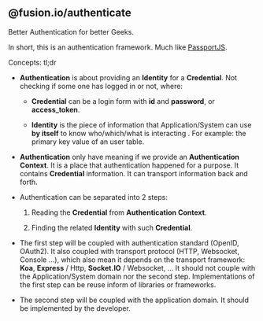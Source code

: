 @fusion.io/authenticate
-----------------------

Better Authentication for better Geeks.


In short, this is an authentication framework.
Much like [PassportJS](http://www.passportjs.org/).

Concepts: tl;dr

 - **Authentication** is about providing an **Identity** for a **Credential**.
 Not checking if some one has logged in or not, where:

    - **Credential** can be a login form with **id** and **password**, or **access_token**.

    - **Identity** is the piece of information that Application/System can use **by itself** to know who/which/what is interacting .
    For example: the primary key value of an user table.


 - **Authentication** only have meaning if we provide an **Authentication Context**.
 It is a place that authentication happened for a purpose.
 It contains **Credential** information.
 It can transport information back and forth.

 - Authentication can be separated into 2 steps:

    1. Reading the **Credential** from **Authentication Context**.

    2. Finding the related **Identity** with such **Credential**.

 - The first step will be coupled with authentication standard (OpenID, OAuth2).
 It also coupled with transport protocol (HTTP, Websocket, Console ...),
 which also mean it depends on the transport framework: **Koa**, **Express** / Http, **Socket.IO** / Websocket, ...
 It should not couple with the Application/System domain nor the second step.
 Implementations of the first step can be reuse inform of libraries or frameworks.

 - The second step will be coupled with the application domain. It should be implemented by the developer.

